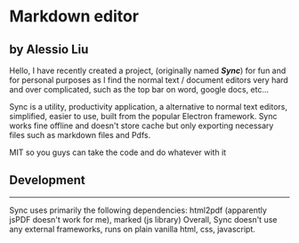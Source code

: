 # Markdown editor
by Alessio Liu
---
Hello, I have recently created a project, (originally named **_Sync_**) for fun and for personal purposes as I find the normal text / document editors very hard and over complicated, such as the top bar on word, google docs, etc...

Sync is a utility, productivity application, a alternative to normal text editors, simplified, easier to use, built from the popular Electron framework. Sync works fine offline and doesn't store cache but only exporting necessary files such as markdown files and Pdfs. 

MIT so you guys can take the code and do whatever with it



## Development
---
Sync uses primarily the following dependencies: html2pdf (apparently jsPDF doesn't work for me), marked (js library)
Overall, Sync doesn't use any external frameworks, runs on plain vanilla html, css, javascript.
